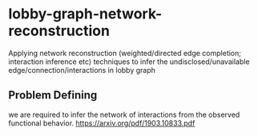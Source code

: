 # lobby-graph-network-reconstruction
Applying network reconstruction (weighted/directed edge completion; interaction inference etc) techniques to infer the undisclosed/unavailable edge/connection/interactions in lobby graph

## Problem Defining
we are required to infer the network of interactions from the observed functional behavior. 
https://arxiv.org/pdf/1903.10833.pdf
